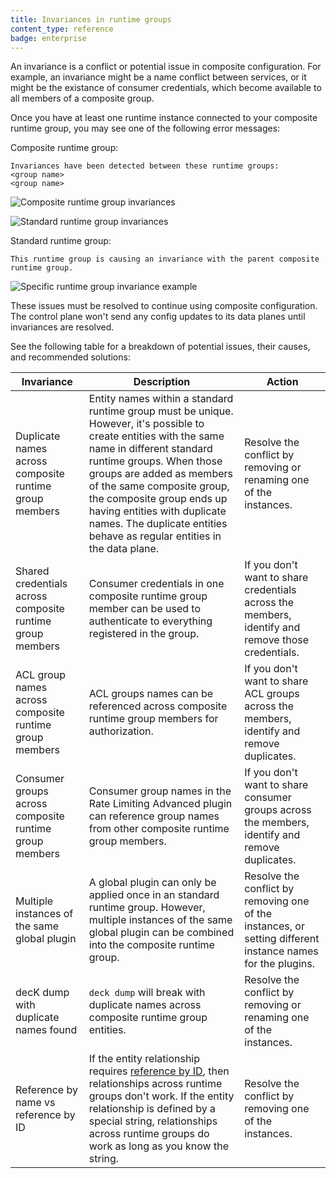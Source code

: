 ```yaml
---
title: Invariances in runtime groups
content_type: reference
badge: enterprise
---
```


An invariance is a conflict or potential issue in composite configuration. 
For example, an invariance might be a name conflict between services, or it might be the existance of consumer credentials, 
which become available to all members of a composite group.

Once you have at least one runtime instance connected to your composite runtime group, 
you may see one of the following error messages:

Composite runtime group:

```
Invariances have been detected between these runtime groups: 
<group name>
<group name>
```

![Composite runtime group invariances](/assets/images/docs/konnect/konnect-invariances-composite.png)

![Standard runtime group invariances](/assets/images/docs/konnect/konnect-invariances-members.png)


Standard runtime group:
```
This runtime group is causing an invariance with the parent composite runtime group.
```

![Specific runtime group invariance example](/assets/images/docs/konnect/konnect-invariances-child.png)

These issues must be resolved to continue using composite configuration. 
The control plane won't send any config updates to its data planes until invariances are resolved.

See the following table for a breakdown of potential issues, their causes, and recommended solutions:

Invariance | Description | Action
-----------|-------------|--------
Duplicate names across composite runtime group members | Entity names within a standard runtime group must be unique. However, it's possible to create entities with the same name in different standard runtime groups. When those groups are added as members of the same composite group, the composite group ends up having entities with duplicate names. The duplicate entities behave as regular entities in the data plane. | Resolve the conflict by removing or renaming one of the instances.
Shared credentials across composite runtime group members | Consumer credentials in one composite runtime group member can be used to authenticate to everything registered in the group.| If you don't want to share credentials across the members, identify and remove those credentials.
ACL group names across composite runtime group members | ACL groups names can be referenced across composite runtime group members for authorization. | If you don't want to share ACL groups across the members, identify and remove duplicates.
Consumer groups across composite runtime group members | Consumer group names in the Rate Limiting Advanced plugin can reference group names from other composite runtime group members.| If you don't want to share consumer groups across the members, identify and remove duplicates.
Multiple instances of the same global plugin | A global plugin can only be applied once in an standard runtime group. However, multiple instances of the same global plugin can be combined into the composite runtime group. | Resolve the conflict by removing one of the instances, or setting different instance names for the plugins.
decK dump with duplicate names found | `deck dump` will break with duplicate names across composite runtime group entities. | Resolve the conflict by removing or renaming one of the instances.
Reference by name vs reference by ID | If the entity relationship requires [reference by ID](/konnect/runtime-manager/composite-runtime-groups/#configuring-core-entities), then relationships across runtime groups don't work. If the entity relationship is defined by a special string, relationships across runtime groups do work as long as you know the string. | Resolve the conflict by removing one of the instances.